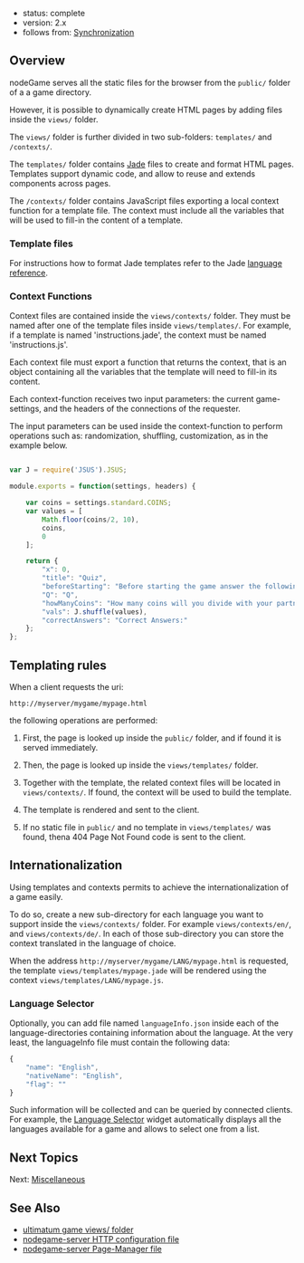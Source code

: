 - status: complete
- version: 2.x
- follows from: [Synchronization](Synchronization-v2)

## Overview

nodeGame serves all the static files for the browser from the
`public/` folder of a a game directory. 

However, it is possible to dynamically create HTML pages by adding
 files inside the `views/` folder.

The `views/` folder is further divided in two sub-folders:
`templates/` and `/contexts/`.

The `templates/` folder contains [Jade](http://jade-lang.com/) files
to create and format HTML pages. Templates support dynamic code, and
allow to reuse and extends components across pages.

The `/contexts/` folder contains JavaScript files exporting a local
context function for a template file. The context must include all the
variables that will be used to fill-in the content of a template.

### Template files

For instructions how to format Jade templates refer to the Jade
[language reference](http://jade-lang.com/reference/).

### Context Functions

Context files are contained inside the `views/contexts/` folder. They
must be named after one of the template files inside
`views/templates/`. For example, if a template is named
'instructions.jade', the context must be named 'instructions.js'.

Each context file must export a function that returns the context,
that is an object containing all the variables that the template will
need to fill-in its content.

Each context-function receives two input parameters: the current
game-settings, and the headers of the connections of the requester.

The input parameters can be used inside the context-function to
perform operations such as: randomization, shuffling, customization,
as in the example below.

```javascript

var J = require('JSUS').JSUS;

module.exports = function(settings, headers) {

    var coins = settings.standard.COINS;
    var values = [
        Math.floor(coins/2, 10),
        coins,
        0
    ];

    return {
        "x": 0,
        "title": "Quiz",
        "beforeStarting": "Before starting the game answer the following questions:",
        "Q": "Q",
        "howManyCoins": "How many coins will you divide with your partner?",
        "vals": J.shuffle(values),     
        "correctAnswers": "Correct Answers:"
    };
};
```

## Templating rules

When a client requests the uri:

`http://myserver/mygame/mypage.html` 

the following operations are performed:

1. First, the page is looked up inside the `public/` folder, and if
found it is served immediately.

2. Then, the page is looked up inside the `views/templates/` folder.

3. Together with the template, the related context files will be
located in `views/contexts/`. If found, the context will be used to
build the template.

4. The template is rendered and sent to the client.

5. If no static file in `public/` and no template in
`views/templates/` was found, thena 404 Page Not Found code is sent to
the client.


## Internationalization

Using templates and contexts permits to achieve the
internationalization of a game easily.

To do so, create a new sub-directory for each language you want to
support inside the `views/contexts/` folder. For example
`views/contexts/en/`, and `views/contexts/de/`. In each of those
sub-directory you can store the context translated in the language of
choice.

When the address `http://myserver/mygame/LANG/mypage.html` is
requested, the template `views/templates/mypage.jade` will be rendered
using the context `views/templates/LANG/mypage.js`.

### Language Selector

Optionally, you can add file named `languageInfo.json` inside each of
the language-directories containing information about the language. At
the very least, the languageInfo file must contain the following data:

```javascript
{
    "name": "English",
    "nativeName": "English",
    "flag": ""
}
```

Such information will be collected and can be queried by connected
clients. For example, the [Language Selector](LanguageSelector-Widget)
widget automatically displays all the languages available for a game
and allows to select one from a list.
  
## Next Topics

Next: [Miscellaneous](Miscellaneous-v2)

## See Also

* [ultimatum game views/ folder](https://github.com/nodeGame/ultimatum/tree/master/views)
* [nodegame-server HTTP configuration file](https://github.com/nodeGame/nodegame-server/blob/master/conf/http.js)
* [nodegame-server Page-Manager file](https://github.com/nodeGame/nodegame-server/blob/master/lib/PageManager.js)




